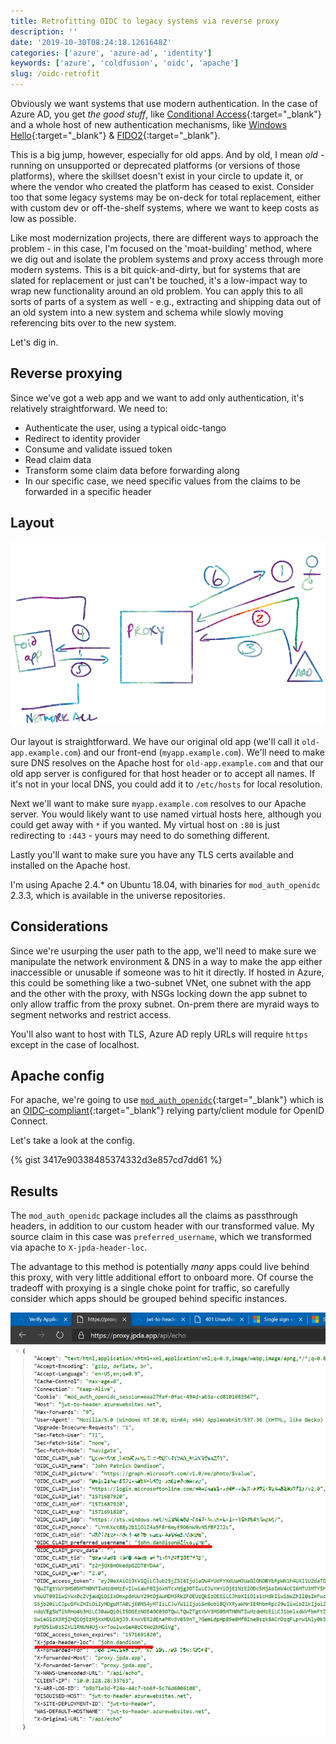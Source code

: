 ```yaml
---
title: Retrofitting OIDC to legacy systems via reverse proxy
description: ''
date: '2019-10-30T08:24:18.1261648Z'
categories: ['azure', 'azure-ad', 'identity']
keywords: ['azure', 'coldfusion', 'oidc', 'apache']
slug: /oidc-retrofit
---
```


Obviously we want systems that use modern authentication. In the case of Azure AD, you get _the good stuff_, like [Conditional Access](https://docs.microsoft.com/en-us/azure/active-directory/conditional-access/overview){:target="_blank"} and a whole host of new authentication mechanisms, like [Windows Hello](https://docs.microsoft.com/en-us/windows/security/identity-protection/hello-for-business/hello-overview){:target="_blank"} &amp; [FIDO2](https://docs.microsoft.com/en-us/azure/active-directory/authentication/concept-authentication-passwordless){:target="_blank"}.

This is a big jump, however, especially for old apps. And by old, I mean _old_ - running on unsupported or deprecated platforms (or versions of those platforms), where the skillset doesn't exist in your circle to update it, or where the vendor who created the platform has ceased to exist. Consider too that some legacy systems may be on-deck for total replacement, either with custom dev or off-the-shelf systems, where we want to keep costs as low as possible.

Like most modernization projects, there are different ways to approach the problem - in this case, I'm focused on the 'moat-building' method, where we dig out and isolate the problem systems and proxy access through more modern systems. This is a bit quick-and-dirty, but for systems that are slated for replacement or just can't be touched, it's a low-impact way to wrap new functionality around an old problem. You can apply this to all sorts of parts of a system as well - e.g., extracting and shipping data out of an old system into a new system and schema while slowly moving referencing bits over to the new system.

Let's dig in.

## Reverse proxying

Since we've got a web app and we want to add only authentication, it's relatively straightforward. We need to:

- Authenticate the user, using a typical oidc-tango
- Redirect to identity provider
- Consume and validate issued token
- Read claim data
- Transform some claim data before forwarding along
- In our specific case, we need specific values from the claims to be forwarded in a specific header

## Layout

![layout](img/apache-jwt-00.png "layout")

Our layout is straightforward. We have our original old app (we'll call it `old-app.example.com`) and our front-end (`myapp.example.com`). We'll need to make sure DNS resolves on the Apache host for `old-app.example.com` and that our old app server is configured for that host header or to accept all names. If it's not in your local DNS, you could add it to `/etc/hosts` for local resolution.

Next we'll want to make sure `myapp.example.com` resolves to our Apache server. You would likely want to use named virtual hosts here, although you could get away with `*` if you wanted. My virtual host on `:80` is just redirecting to `:443` - yours may need to do something different.

Lastly you'll want to make sure you have any TLS certs available and installed on the Apache host.

I'm using Apache 2.4.* on Ubuntu 18.04, with binaries for `mod_auth_openidc` 2.3.3, which is available in the universe repositories.

## Considerations

Since we're usurping the user path to the app, we'll need to make sure we manipulate the network environment &amp; DNS in a way to make the app either inaccessible or unusable if someone was to hit it directly. If hosted in Azure, this could be something like a two-subnet VNet, one subnet with the app and the other with the proxy, with NSGs locking down the app subnet to only allow traffic from the proxy subnet. On-prem there are myraid ways to segment networks and restrict access.

You'll also want to host with TLS, Azure AD reply URLs will require `https` except in the case of localhost.

## Apache config

For apache, we're going to use [`mod_auth_openidc`](https://github.com/zmartzone/mod_auth_openidc){:target="_blank"} which is an [OIDC-compliant](https://openid.net/certification/){:target="_blank"} relying party/client module for OpenID Connect.

Let's take a look at the config.

{% gist 3417e90338485374332d3e857cd7dd61 %}

## Results

The `mod_auth_openidc` package includes all the claims as passthrough headers, in addition to our custom header with our transformed value. My source claim in this case was `preferred_username`, which we transformed via apache to `X-jpda-header-loc`.

The advantage to this method is potentially _many_ apps could live behind this proxy, with very little additional effort to onboard more. Of course the tradeoff with proxying is a single choke point for traffic, so carefully consider which apps should be grouped behind specific instances.

![claims](img/apache-jwt-01.png "claims")
